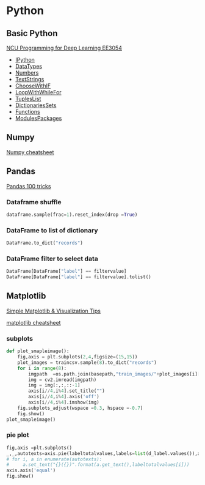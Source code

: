 # Python

## Basic Python
[NCU Programming for Deep Learning EE3054](https://github.com/Coolshanlan/Learning-Resource/tree/master/Python/NCU%20Programming%20for%20Deep%20Learning%20EE3054)
- [IPython](https://github.com/Coolshanlan/Learning-Resource/tree/master/Python/NCU%20Programming%20for%20Deep%20Learning%20EE3054/1092_PDL_00_IPython.ipynb)
- [DataTypes](https://github.com/Coolshanlan/Learning-Resource/tree/master/Python/NCU%20Programming%20for%20Deep%20Learning%20EE3054/1092_PDL_01_DataTypes.ipynb)
- [Numbers](https://github.com/Coolshanlan/Learning-Resource/tree/master/Python/NCU%20Programming%20for%20Deep%20Learning%20EE3054/1092_PDL_02_Numbers.ipynb)
- [TextStrings](https://github.com/Coolshanlan/Learning-Resource/tree/master/Python/NCU%20Programming%20for%20Deep%20Learning%20EE3054/1092_PDL_03_TextStrings.ipynb)
- [ChooseWithIF](https://github.com/Coolshanlan/Learning-Resource/tree/master/Python/NCU%20Programming%20for%20Deep%20Learning%20EE3054/1092_PDL_04_ChooseWithIF.ipynb)
- [LoopWithWhileFor](https://github.com/Coolshanlan/Learning-Resource/tree/master/Python/NCU%20Programming%20for%20Deep%20Learning%20EE3054/1092_PDL_05_LoopWithWhileFor.ipynb)
- [TuplesList](https://github.com/Coolshanlan/Learning-Resource/tree/master/Python/NCU%20Programming%20for%20Deep%20Learning%20EE3054/1092_PDL_06_TuplesList.ipynb)
- [DictionariesSets](https://github.com/Coolshanlan/Learning-Resource/tree/master/Python/NCU%20Programming%20for%20Deep%20Learning%20EE3054/1092_PDL_07_DictionariesSets.ipynb)
- [Functions](https://github.com/Coolshanlan/Learning-Resource/tree/master/Python/NCU%20Programming%20for%20Deep%20Learning%20EE3054/1092_PDL_08_Functions.ipynb)
- [ModulesPackages](https://github.com/Coolshanlan/Learning-Resource/tree/master/Python/NCU%20Programming%20for%20Deep%20Learning%20EE3054/1092_PDL_09_ModulesPackages.ipynb)
## Numpy
[Numpy cheatsheet](https://www.kaggle.com/nageshsingh/numpy-cheatsheet)

## Pandas
[Pandas 100 tricks](https://www.kaggle.com/python10pm/pandas-100-tricks)
### Dataframe shuffle
``` Python
dataframe.sample(frac=1).reset_index(drop =True)
```
### DataFrame to list of dictionary
``` Python
DataFrame.to_dict("records")
```
### DataFrame filter to select data
``` Python
DataFrame[DataFrame["label"] == filtervalue]
DataFrame[DataFrame["label"] == filtervalue].tolist()
```

## Matplotlib
[Simple Matplotlib & Visualization Tips](https://www.kaggle.com/subinium/simple-matplotlib-visualization-tips)

[matplotlib cheatsheet](https://github.com/rougier/matplotlib-cheatsheet)

### subplots
``` Python
def plot_smapleimage():
    fig,axis = plt.subplots(2,4,figsize=(15,15))
    plot_images = traincsv.sample(8).to_dict("records")
    for i in range(8):
        imgpath  =os.path.join(basepath,"train_images/"+plot_images[i]["image_id"])
        img = cv2.imread(imgpath)
        img = img[:,:,::-1]
        axis[i//4,i%4].set_title("")
        axis[i//4,i%4].axis('off')
        axis[i//4,i%4].imshow(img)
    fig.subplots_adjust(wspace =0.3, hspace =-0.7)
    fig.show()
plot_smapleimage()
```
### pie plot
``` Python
fig,axis =plt.subplots()
_,_,autotexts=axis.pie(labeltotalvalues,labels=list(d_label.values()),autopct = '%1.1f%%',shadow=True)
# for i, a in enumerate(autotexts):
#     a.set_text("{}({})".format(a.get_text(),labeltotalvalues[i]))
axis.axis('equal')
fig.show()
```